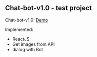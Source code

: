 ## Chat-bot-v1.0 - test project

Chat-bot-v1.0: [Demo](https://web-app-chat-bot-v1.netlify.app/)

Implemented:

- ReactJS
- Get images from API
- dialog with Bot


